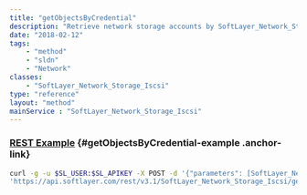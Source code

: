 ```yaml
---
title: "getObjectsByCredential"
description: "Retrieve network storage accounts by SoftLayer_Network_Storage_Credential object. Use this method if you wish to retrieve a storage record by a credential rather than by id. "
date: "2018-02-12"
tags:
    - "method"
    - "sldn"
    - "Network"
classes:
    - "SoftLayer_Network_Storage_Iscsi"
type: "reference"
layout: "method"
mainService : "SoftLayer_Network_Storage_Iscsi"
---
```


### [REST Example](#getObjectsByCredential-example) <a href="/article/rest/"><i class="fas fa-question"></i></a> {#getObjectsByCredential-example .anchor-link} 
```bash
curl -g -u $SL_USER:$SL_APIKEY -X POST -d '{"parameters": [SoftLayer_Network_Storage_Credential]}' \
'https://api.softlayer.com/rest/v3.1/SoftLayer_Network_Storage_Iscsi/getObjectsByCredential'
```
